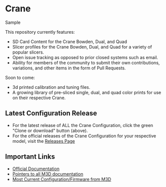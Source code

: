 # Crane

Sample

This repository currently features:
* SD Card Content for the Crane Bowden, Dual, and Quad  
* Slicer profiles for the Crane Bowden, Dual, and Quad for a variety of popular slicers.
* Open issue tracking as opposed to prior closed systems such as email.
* Ability for members of the community to submit their own contributions, variations, and other items in the form of Pull Requests.

Soon to come: 
*  3d printed calibration and tuning files.
*  A growing library of pre-sliced single, dual, and quad color prints for use on their respective Crane.

## Latest Configuration Release
*  For the latest release of ALL the Crane Configuration, click the green "Clone or download" button (above).
*  For the official releases of the Crane Configuration for your respective model, visit the [Releases Page](https://github.com/PrintM3D/Crane/releases)

## Important Links
* [Official Documentation](https://crane.printm3d.com)
* [Pointers to all M3D documentation](https://store.printm3d.com/pages/support)
* [Most Current Configuration/Firmware from M3D](https://github.com/PrintM3D/Crane/releases)
